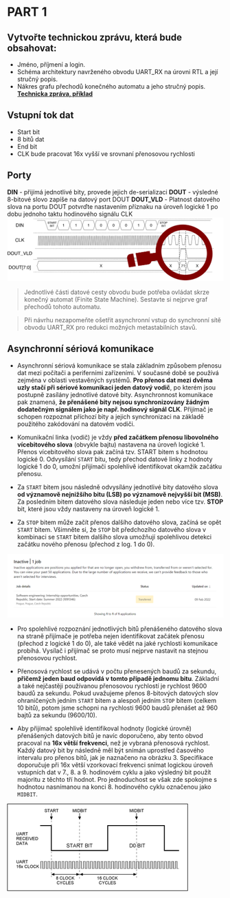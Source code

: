 # PART 1
## Vytvořte technickou zprávu, která bude obsahovat:

 - Jméno, příjmení a login.
 - Schéma architektury navrženého obvodu UART_RX na úrovni RTL a její stručný popis.
 - Nákres grafu přechodů konečného automatu a jeho stručný popis.
 **[Technicka zpráva, příklad](https://wis.fit.vutbr.cz/FIT/st/cwk.php.cs?title=Prvn%ED_%E8%E1st_projektu_%28N%E1vrh_obvodu%29&src=Priloha1.pdf&ns=INC&action=download&csid=779591&id=14668)**
## Vstupní tok dat
- Start bit
- 8 bitů dat
- End bit
- CLK bude pracovat 16x vyšší ve srovnaní přenosovou rychlosti
## Porty
**DIN** - přijímá jednotlivé bity, provede jejich de-serializaci
**DOUT** - výsledné 8-bitové slovo zapíše na datový port DOUT
**DOUT_VLD** - Platnost datového slova na portu DOUT potvrďte nastavením příznaku na úroveň logické 1 po dobu jednoho taktu hodinového signálu CLK
![](./i/1.PNG)

>Jednotlivé části datové cesty obvodu bude potřeba ovládat skrze konečný automat (Finite State Machine). Sestavte si nejprve graf přechodů tohoto automatu.

>Při návrhu nezapomeňte ošetřit asynchronní vstup do synchronní sítě obvodu UART_RX pro redukci možných metastabilních stavů.
## Asynchronní sériová komunikace
- Asynchronní sériová komunikace se stala základním způsobem přenosu dat mezi počítači a periferními zařízeními. V současné době se používá zejména v oblasti vestavěných systémů. **Pro přenos dat mezi dvěma uzly stačí při sériové komunikaci jeden datový vodič**, po kterém jsou postupně zasílány jednotlivé datové bity. Asynchronnost komunikace pak znamená, **že přenášené bity nejsou synchronizovány žádným dodatečným signálem jako je např. hodinový signál CLK**. Přijímač je schopen rozpoznat příchozí bity a jejich synchronizaci na základě použitého zakódování na datovém vodiči.

- Komunikační linka (vodič) je vždy **před začátkem přenosu libovolného vícebitového slova** (obvykle bajtu) nastavena na úroveň logické 1. Přenos vícebitového slova pak začíná tzv. START bitem s hodnotou logické 0. Odvysílání `START` bitu, tedy přechod datové linky z hodnoty logické 1 do 0, umožní přijímači spolehlivě identifikovat okamžik začátku přenosu.

- Za `START` bitem jsou následně odvysílány jednotlivé bity datového slova **od významově nejnižšího bitu (LSB) po významově nejvyšší bit (MSB)**. Za posledním bitem datového slova následuje jeden nebo více tzv. **STOP** bit, které jsou vždy nastaveny na úroveň logické 1.

- Za `STOP` bitem může začít přenos dalšího datového slova, začíná se opět `START` bitem. Všimněte si, že `STOP` bit předchozího datového slova v kombinaci se `START` bitem dalšího slova umožňují spolehlivou detekci začátku nového přenosu (přechod z log. 1 do 0).

![image](./i/2.PNG)
- Pro spolehlivé rozpoznání jednotlivých bitů přenášeného datového slova na straně přijímače je potřeba nejen identifikovat začátek přenosu (přechod z logické 1 do 0), ale také vědět na jaké rychlosti komunikace probíhá. Vysílač i přijímač se proto musí nejprve nastavit na stejnou přenosovou rychlost.

- Přenosová rychlost se udává v počtu přenesených baudů za sekundu, **přičemž jeden baud odpovídá v tomto případě jednomu bitu**. Základní a také nejčastěji používanou přenosovou rychlostí je rychlost 9600 baudů za sekundu. Pokud uvažujeme přenos 8-bitových datových slov ohraničených jedním `START` bitem a alespoň jedním `STOP` bitem (celkem 10 bitů), potom jsme schopni na rychlosti 9600 baudů přenášet až 960 bajtů za sekundu (9600/10).

- Aby přijímač spolehlivě identifikoval hodnoty (logické úrovně) přenášených datových bitů je navíc doporučeno, aby tento obvod pracoval na **16x větší frekvenci**, než je vybraná přenosová rychlost. Každý datový bit by následně měl být snímán uprostřed časového intervalu pro přenos bitů, jak je naznačeno na obrázku 3. Specifikace doporučuje při 16x větší vzorkovací frekvenci snímat logickou úroveň vstupních dat v 7., 8. a 9. hodinovém cyklu a jako výsledný bit použít majoritu z těchto tří hodnot. Pro jednoduchost se však zde spokojme s hodnotou nasnímanou na konci 8. hodinového cyklu označenou jako `MIDBIT`.

![img](./i/3.gif)
